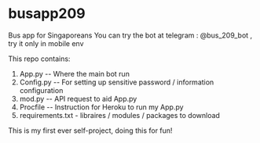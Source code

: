 # busapp209
Bus app for Singaporeans
You can try the bot at telegram : @bus_209_bot , try it only in mobile env 

This repo contains: 

1. App.py -- Where the main bot run 
2. Config.py -- For setting up sensitive password / information configuration 
3. mod.py -- API request to aid App.py
4. Procfile -- Instruction for Heroku to run my App.py 
5. requirements.txt - libraires / modules / packages to download  


This is my first ever self-project, doing this for fun!
